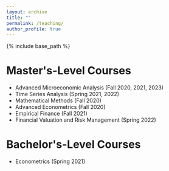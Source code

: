 ```yaml
---
layout: archive
title: ""
permalink: /teaching/
author_profile: true
---
```


{% include base_path %}

Master's-Level Courses
======

* Advanced Microeconomic Analysis (Fall 2020, 2021, 2023)
* Time Series Analysis (Spring 2021, 2022)
* Mathematical Methods (Fall 2020)
* Advanced Econometrics (Fall 2020)
* Empirical Finance (Fall 2021)
* Financial Valuation and Risk Management (Spring 2022)

Bachelor's-Level Courses
======

* Econometrics (Spring 2021)
